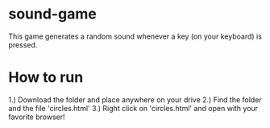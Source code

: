 # sound-game
This game generates a random sound whenever a key (on your keyboard) is pressed. 

How to run 
============

1.) Download the folder and place anywhere on your drive
2.) Find the folder and the file 'circles.html'
3.) Right click on 'circles.html' and open with your favorite browser!
